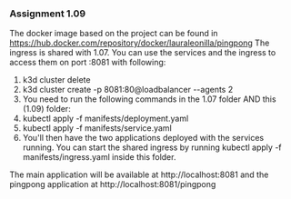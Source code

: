 ### Assignment 1.09

The docker image based on the project can be found in https://hub.docker.com/repository/docker/lauraleonilla/pingpong
The ingress is shared with 1.07. You can use the services and the ingress to access them on port :8081 with following:

1. k3d cluster delete
2. k3d cluster create -p 8081:80@loadbalancer --agents 2
3. You need to run the following commands in the 1.07 folder AND this (1.09) folder:
4. kubectl apply -f manifests/deployment.yaml
5. kubectl apply -f manifests/service.yaml
6. You'll then have the two applications deployed with the services running. You can start the shared ingress by running 
kubectl apply -f manifests/ingress.yaml inside this folder.

The main application will be available at http://localhost:8081 and the pingpong application at http://localhost:8081/pingpong